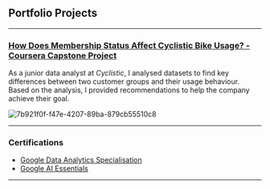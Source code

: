 ## Portfolio Projects

---

### [How Does Membership Status Affect Cyclistic Bike Usage? - Coursera Capstone Project](/sample_page)

As a junior data analyst at _Cyclistic_, I analysed datasets to find key differences between two customer groups and their usage behaviour. Based on the analysis, I provided recommendations to help the company achieve their goal.

![7b921f0f-f47e-4207-89ba-879cb55510c8](https://github.com/user-attachments/assets/cbf48691-cd86-401d-8419-1f101b46091a)


---

### Certifications

- [Google Data Analytics Specialisation](https://coursera.org/share/f4bd61035689a0b3ce9130d5ad94bb85)
- [Google AI Essentials](https://coursera.org/share/20d2cf89a545b24721052a056f61ac4d)
  
---
